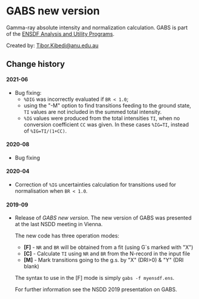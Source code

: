 # GABS new version
Gamma-ray absolute intensity and normalization calculation. GABS is part of the [ENSDF Analysis and Utility Programs](https://nds.iaea.org/public/ensdf_pgm/).

Created by: Tibor.Kibedi@anu.edu.au


## Change history

#### 2021-06
* Bug fixing: 
  - `%DIG` was incorrectly evaluated if `BR < 1.0`;
  - using the "-M" option to find transitions feeding to the ground state, `TI` values are not included in the summed total intensity.
  - `%IG` values were produced from the total intensities `TI`, when no conversion coefficient `CC` was given. In these cases `%IG=TI`, instead of `%IG=TI/(1+CC)`.

#### 2020-08
* Bug fixing

#### 2020-04
* Correction of `%IG` uncertainties calculation for transitions used for normalisation when `BR < 1.0`.


#### 2019-09
* Release of *GABS new version*. The new version of GABS was presented at the last NSDD meeting in Vienna. 

  The new code has three operation modes: 
  - **[F]** - `NR` and `BR` will be obtained from a fit (using G`s marked with "X")<br>
  - **[C]** - Calculate `TI` using `NR` and `BR` from the N-record in the input file<br>
  - **[M]** - Mark transitions going to the g.s. by "X" (DRI>0) & "Y" (DRI blank)<br>

  The syntax to use in the [F] mode is simply ```gabs -f myensdf.ens```.
 
  For further information see the NSDD 2019 presentation on GABS. 
